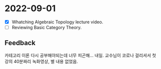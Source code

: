 # 2022-09-01

- [X] Whatching Algebraic Topology lecture video.
- [ ] Reviewing Basic Category Theory.

## Feedback
카테고리 이론 다시 공부해야되는데 너무 피곤해... 내일. 교수님이 코로나 걸리셔서 첫강의 40분짜리 녹화영상, 별 내용 없었음.
